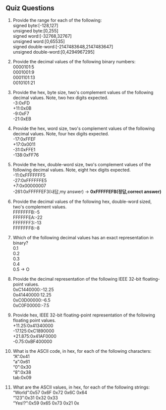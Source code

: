 ## Quiz Questions

1) Provide the range for each of the following:   
signed byte:[-128,127]  
unsigned byte:[0,255]  
signed word:[-32768,32767]  
unsigned word:[0,65535]  
signed double-word:[-2147483648,2147483647]  
unsigned double-word:[0,4294967295]  

2) Provide the decimal values of the following binary numbers:   
0000101:5  
0001001:9  
0001101:13  
0010101:21  

3) Provide the hex, byte size, two's complement values of the following decimal values. Note, two hex digits expected.   
-3:0xFD  
+11:0x0B  
-9:0xF7  
-21:0xEB  

4) Provide the hex, word size, two's complement values of the following decimal values. Note, four hex digits expected.    
-17:0xFFEF  
+17:0x0011  
-31:0xFFE1  
-138:0xFF76  

5) Provide the hex, double-word size, two's complement values of the following decimal values. Note, eight hex digits expected.   
-11:0xFFFFFFF5  
-27:0xFFFFFFE5  
+7:0x00000007  
-261:0xFFFFFEF3(내답,my answer) -> **0xFFFFFEFB(정답,correct answer)**  

6) Provide the decimal values of the following hex, double-word sized, two's complement values.  
FFFFFFFB:-5  
FFFFFFEA:-22  
FFFFFFF3:-13  
FFFFFFF8:-8  

7) Which of the following decimal values has an exact representation in binary?   
0.1   
0.2   
0.3   
0.4   
0.5 -> O

8) Provide the decimal representation of the following IEEE 32-bit floating-point values.   
0xC1440000:-12.25   
0x41440000:12.25  
0xC0D00000:-6.5   
0xC0F00000:-7.5  

9) Provide hex, IEEE 32-bit floating-point representation of the following floating point values.   
+11.25:0x41340000  
-17.125:0xC1890000  
+21.875:0x41AF0000  
-0.75:0xBF400000  

10) What is the ASCII code, in hex, for each of the following characters:  
“A”:0x41  
“a”:0x61  
“0”:0x30  
“8”:0x38  
tab:0x09  

11) What are the ASCII values, in hex, for each of the following strings:   
“World”:0x57 0x6F 0x72 0x6C 0x64    
“123”:0x31 0x32 0x33  
“Yes!?”:0x59 0x65 0x73 0x21 0x  
